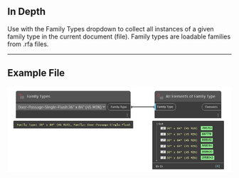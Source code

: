 ## In Depth
Use with the Family Types dropdown to collect all instances of a given family type in the current document (file). Family types are loadable families from .rfa files.
___
## Example File

![All Elements of Family Type](./DSRevitNodesUI.ElementsOfFamilyType_img.jpg)